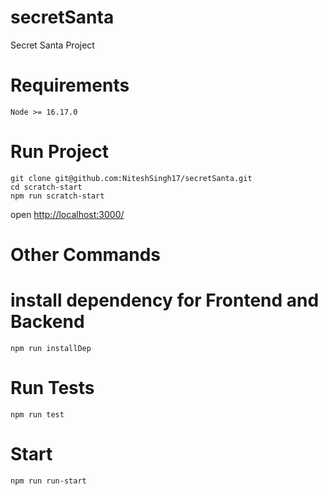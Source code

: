 # secretSanta
Secret Santa Project
# Requirements
```
Node >= 16.17.0
```
# Run Project 
```
git clone git@github.com:NiteshSingh17/secretSanta.git
cd scratch-start
npm run scratch-start
```
open [http://localhost:3000/](http://localhost:3000/)
# Other Commands
# install dependency for Frontend and Backend
```
npm run installDep
```
# Run Tests 
```
npm run test
```
# Start 
```
npm run run-start
```
